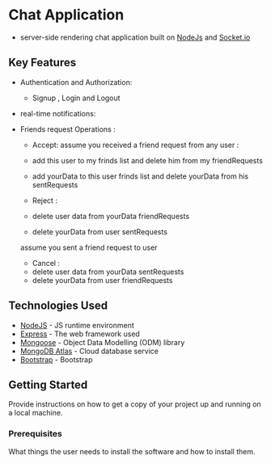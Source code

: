 # Chat Application

- server-side rendering  chat application  built on [NodeJs](https://nodejs.org) and [Socket.io](https://socket.io)

## Key Features

* Authentication and Authorization: 
  * Signup , Login and Logout 

* real-time notifications:


* Friends request Operations : 
  * Accept: 
  assume you received a friend request from any user :
   * add  this user to my frinds list  and delete him from my friendRequests
   * add yourData to this user frinds list and delete yourData from his sentRequests
   
  * Reject : 
   * delete user data from yourData friendRequests
   * delete yourData from user sentRequests 

   assume you  sent a friend request to user 
  * Cancel :  
   * delete user data from yourData sentRequests
   * delete yourData from user friendRequests 



## Technologies Used

* [NodeJS](https://nodejs.org/en/) - JS runtime environment
* [Express](http://expressjs.com/) - The web framework used
* [Mongoose](https://mongoosejs.com/) - Object Data Modelling (ODM) library
* [MongoDB Atlas](https://www.mongodb.com/cloud/atlas) - Cloud database service
* [Bootstrap](https://getbootstrap.com/) - Bootstrap

## Getting Started

Provide instructions on how to get a copy of your project up and running on a local machine.

### Prerequisites

What things the user needs to install the software and how to install them.

